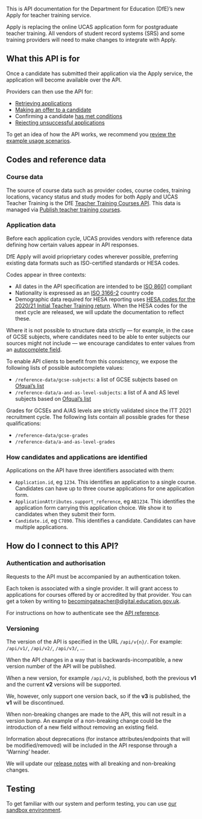 This is API documentation for the Department for Education (DfE)’s new Apply for teacher training service.

Apply is replacing the online UCAS application form for postgraduate teacher training. All vendors of student record systems (SRS) and some training providers will need to make changes to integrate with Apply.

## What this API is for

Once a candidate has submitted their application via the Apply service, the application will become available over the API.

Providers can then use the API for:

- [Retrieving applications](/api-docs/reference/#get-applications)
- [Making an offer to a candidate](/api-docs/reference/#post-applications-application_id-offer)
- Confirming a candidate [has met conditions](/api-docs/reference/#post-applications-application_id-confirm-conditions-met)
- [Rejecting unsuccessful applications](/api-docs/reference/#post-applications-application_id-reject)

To get an idea of how the API works, we recommend you [review the example usage scenarios](/api-docs/usage-scenarios).

## Codes and reference data

### Course data

The source of course data such as provider codes, course codes, training locations, vacancy status and study modes for both Apply and UCAS Teacher Training is the DfE [Teacher Training Courses API](https://api.publish-teacher-training-courses.service.gov.uk/api-reference.html#teacher-training-courses-api). This data is managed via [Publish teacher training courses](https://www.publish-teacher-training-courses.service.gov.uk/sign-in).

### Application data

Before each application cycle, UCAS provides vendors with reference data defining how certain values appear in API responses.

DfE Apply will avoid prioprietary codes wherever possible, preferring existing data formats such as ISO-certified standards or HESA codes.

Codes appear in three contexts:

- All dates in the API specification are intended to be [ISO 8601](https://www.iso.org/iso-8601-date-and-time-format.html) compliant
- Nationality is expressed as an [ISO 3166-2](https://www.iso.org/iso-3166-country-codes.html) country code
- Demographic data required for HESA reporting uses [HESA codes for the 2020/21 Initial Teacher Training return](https://www.hesa.ac.uk/collection/c20053). When the HESA codes for the next cycle are released, we will update the documentation to reflect these.

Where it is not possible to structure data strictly — for example, in the case of GCSE subjects, where candidates need to be able to enter subjects our sources might not include — we encourage candidates to enter values from an [autocomplete field](https://designnotes.blog.gov.uk/2017/04/20/were-building-an-autocomplete/).

To enable API clients to benefit from this consistency, we expose the following lists of possible autocomplete values:

- `/reference-data/gcse-subjects`: a list of GCSE subjects based on [Ofqual’s list](https://register.ofqual.gov.uk/Download)
- `/reference-data/a-and-as-level-subjects`: a list of A and AS level subjects based on [Ofqual’s list](https://register.ofqual.gov.uk/Download)

Grades for GCSEs and A/AS levels are strictly validated since the ITT 2021 recruitment cycle. The following lists contain all possible grades for these qualifications:

- `/reference-data/gcse-grades`
- `/reference-data/a-and-as-level-grades`

### How candidates and applications are identified

Applications on the API have three identifiers associated with them:

- `Application.id`, eg `1234`. This identifies an application to a single course. Candidates can have up to three course applications for one application form.
-  `ApplicationAttributes.support_reference`, eg `AB1234`. This identifies the application form carrying this application choice. We show it to candidates when they submit their form.
- `Candidate.id`, eg `C7890`. This identifies a candidate. Candidates can have multiple applications.

## How do I connect to this API?

### Authentication and authorisation

Requests to the API must be accompanied by an authentication token.

Each token is associated with a single provider. It will grant access to applications for courses offered by or accredited by that provider. You can get a token by writing to [becomingateacher@digital.education.gov.uk](mailto:becomingateacher@digital.education.gov.uk).

For instructions on how to authenticate see the [API reference](/api-docs/reference#authentication).

### Versioning

The version of the API is specified in the URL `/api/v{n}/`. For example: `/api/v1/`, `/api/v2/`, `/api/v3/`, ...

When the API changes in a way that is backwards-incompatible, a new version number of the API will be published.

When a new version, for example `/api/v2`, is published, both the previous **v1** and the current **v2** versions will be supported.

We, however, only support one version back, so if the **v3** is published, the **v1** will be discontinued.

When non-breaking changes are made to the API, this will not result in a version bump. An example of a non-breaking change could be the introduction of a new field without removing an existing field.

Information about deprecations (for instance attributes/endpoints that will be modified/removed) will be included in the API response through a ‘Warning’ header.

We will update our [release notes](/api-docs/release-notes) with all breaking and non-breaking changes.

## Testing

To get familiar with our system and perform testing, you can use [our sandbox environment](https://sandbox.apply-for-teacher-training.service.gov.uk).
